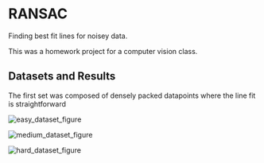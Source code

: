 # RANSAC

Finding best fit lines for noisey data. 

This was a homework project for a computer vision class. 

## Datasets and Results

The first set was composed of densely packed datapoints where the line fit is straightforward

![easy_dataset_figure](https://user-images.githubusercontent.com/27826507/41818417-dc468646-777c-11e8-859d-06651900ed49.png)

![medium_dataset_figure](https://user-images.githubusercontent.com/27826507/41818428-028da956-777d-11e8-8da2-14302f2f1132.png)

![hard_dataset_figure](https://user-images.githubusercontent.com/27826507/41818427-feb9b2de-777c-11e8-800f-b4fdd0f118dc.png)
